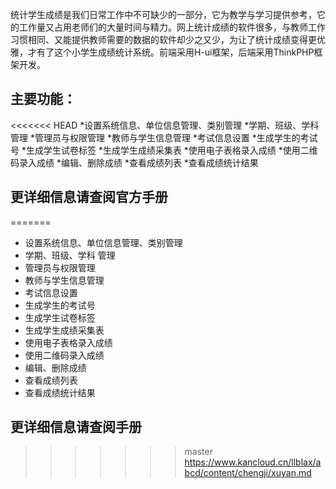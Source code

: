 统计学生成绩是我们日常工作中不可缺少的一部分，它为教学与学习提供参考，它的工作量又占用老师们的大量时间与精力。网上统计成绩的软件很多，与教师工作习惯相同、又能提供教师需要的数据的软件却少之又少，为让了统计成绩变得更优雅，才有了这个小学生成绩统计系统。前端采用H-ui框架，后端采用ThinkPHP框架开发。

## 主要功能：

<<<<<<< HEAD
*设置系统信息、单位信息管理、类别管理
*学期、班级、学科 管理
*管理员与权限管理
*教师与学生信息管理
*考试信息设置
*生成学生的考试号
*生成学生试卷标签
*生成学生成绩采集表
*使用电子表格录入成绩
*使用二维码录入成绩
*编辑、删除成绩
*查看成绩列表
*查看成绩统计结果


## 更详细信息请查阅官方手册
=======

- 设置系统信息、单位信息管理、类别管理
- 学期、班级、学科 管理
- 管理员与权限管理
- 教师与学生信息管理
- 考试信息设置
- 生成学生的考试号
- 生成学生试卷标签
- 生成学生成绩采集表
- 使用电子表格录入成绩
- 使用二维码录入成绩
- 编辑、删除成绩
- 查看成绩列表
- 查看成绩统计结果


## 更详细信息请查阅手册
>>>>>>> master
https://www.kancloud.cn/llblax/abcd/content/chengji/xuyan.md